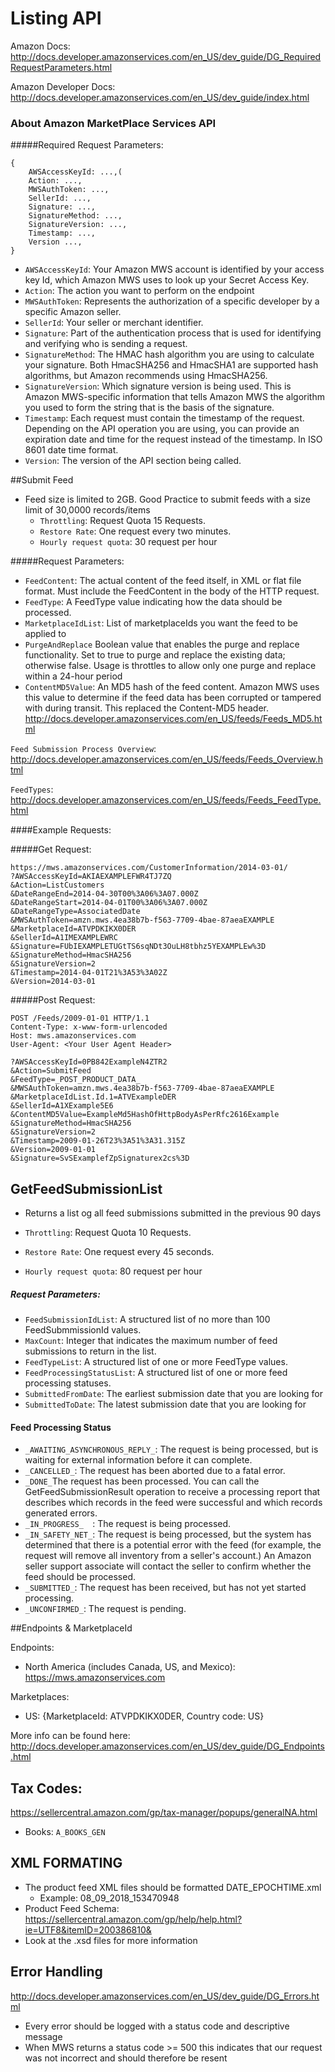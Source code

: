 # Listing API

Amazon Docs: http://docs.developer.amazonservices.com/en_US/dev_guide/DG_RequiredRequestParameters.html

Amazon Developer Docs: http://docs.developer.amazonservices.com/en_US/dev_guide/index.html

### About Amazon MarketPlace Services API

 
#####Required Request Parameters:
```
{
    AWSAccessKeyId: ...,(
    Action: ...,
    MWSAuthToken: ...,
    SellerId: ...,
    Signature: ...,
    SignatureMethod: ...,
    SignatureVersion: ...,
    Timestamp: ...,
    Version ...,
}
```

* ```AWSAccessKeyId```: Your Amazon MWS account is identified by your access key Id, which Amazon MWS uses to look up your Secret Access Key.
* ```Action```: The action you want to perform on the endpoint
* ```MWSAuthToken```: Represents the authorization of a specific developer by a specific Amazon seller.
* ```SellerId```: Your seller or merchant identifier.
* ```Signature```: Part of the authentication process that is used for identifying and verifying who is sending a request.
* ```SignatureMethod```: The HMAC hash algorithm you are using to calculate your signature. Both HmacSHA256 and HmacSHA1 are supported hash algorithms, but Amazon recommends using HmacSHA256.
* ```SignatureVersion```: Which signature version is being used. This is Amazon MWS-specific information that tells Amazon MWS the algorithm you used to form the string that is the basis of the signature.
* ```Timestamp```: Each request must contain the timestamp of the request. Depending on the API operation you are using, you can provide an expiration date and time for the request instead of the timestamp. In ISO 8601 date time format.
* ```Version```: The version of the API section being called.

##Submit Feed

 * Feed size is limited to 2GB. Good Practice to submit feeds with a size limit of 30,0000 records/items
    * ```Throttling```: Request Quota 15 Requests.
    * ```Restore Rate```: One request every two minutes.
    * ```Hourly request quota```: 30 request per hour


#####Request Parameters:

* ```FeedContent```: The actual content of the feed itself, in XML or flat file format.
Must include the FeedContent in the body of the HTTP request.
* ```FeedType```: A FeedType value indicating how the data should be processed.
* ```MarketplaceIdList```: List of marketplaceIds you want the feed to be applied to
* ```PurgeAndReplace``` Boolean value that enables the purge and replace functionality. Set to
true to purge and replace the existing data; otherwise false. Usage is throttles to allow only one purge and replace
within a 24-hour period
* ```ContentMD5Value```: An MD5 hash of the feed content. Amazon MWS uses this value to determine
if the feed data has been corrupted or tampered with during transit. This replaced the
Content-MD5 header. http://docs.developer.amazonservices.com/en_US/feeds/Feeds_MD5.html

```Feed Submission Process Overview```: http://docs.developer.amazonservices.com/en_US/feeds/Feeds_Overview.html

```FeedTypes```: http://docs.developer.amazonservices.com/en_US/feeds/Feeds_FeedType.html


####Example Requests:

#####Get Request:
```
https://mws.amazonservices.com/CustomerInformation/2014-03-01/
?AWSAccessKeyId=AKIAEXAMPLEFWR4TJ7ZQ
&Action=ListCustomers
&DateRangeEnd=2014-04-30T00%3A06%3A07.000Z
&DateRangeStart=2014-04-01T00%3A06%3A07.000Z
&DateRangeType=AssociatedDate
&MWSAuthToken=amzn.mws.4ea38b7b-f563-7709-4bae-87aeaEXAMPLE
&MarketplaceId=ATVPDKIKX0DER
&SellerId=A1IMEXAMPLEWRC
&Signature=FUbIEXAMPLETUGtTS6sqNDt3OuLH8tbhz5YEXAMPLEw%3D
&SignatureMethod=HmacSHA256
&SignatureVersion=2
&Timestamp=2014-04-01T21%3A53%3A02Z
&Version=2014-03-01
```

#####Post Request:
```
POST /Feeds/2009-01-01 HTTP/1.1
Content-Type: x-www-form-urlencoded
Host: mws.amazonservices.com
User-Agent: <Your User Agent Header>

?AWSAccessKeyId=0PB842ExampleN4ZTR2
&Action=SubmitFeed
&FeedType=_POST_PRODUCT_DATA_
&MWSAuthToken=amzn.mws.4ea38b7b-f563-7709-4bae-87aeaEXAMPLE
&MarketplaceIdList.Id.1=ATVExampleDER
&SellerId=A1XExample5E6
&ContentMD5Value=ExampleMd5HashOfHttpBodyAsPerRfc2616Example
&SignatureMethod=HmacSHA256
&SignatureVersion=2
&Timestamp=2009-01-26T23%3A51%3A31.315Z
&Version=2009-01-01
&Signature=SvSExamplefZpSignaturex2cs%3D
```

## GetFeedSubmissionList
* Returns a list og all feed submissions submitted in the previous 90 days

* ```Throttling```: Request Quota 10 Requests.
* ```Restore Rate```: One request every 45 seconds.
* ```Hourly request quota```: 80 request per hour

##### Request Parameters:

* ```FeedSubmissionIdList```: A structured list of no more than 100 FeedSubmmissionId values.
* ```MaxCount```: Integer that indicates the maximum number of feed submissions to return in the list.
* ```FeedTypeList```: A structured list of one or more FeedType values.
* ```FeedProcessingStatusList```: A structured list of one or more feed processing statuses.
* ```SubmittedFromDate```: The earliest submission date that you are looking for
* ```SubmittedToDate```: The latest submission date that you are looking for

#### Feed Processing Status
* ```_AWAITING_ASYNCHRONOUS_REPLY_```: The request is being processed, but is waiting for external
 information before it can complete.
* ```_CANCELLED_```: The request has been aborted due to a fatal error.
* ```_DONE_```The request has been processed. You can call the GetFeedSubmissionResult operation
to receive a processing report that describes which records in the feed were successful and which
records generated errors.
* ```_IN_PROGRESS_	```: The request is being processed.
* ```_IN_SAFETY_NET_```: The request is being processed, but the system has determined that
there is a potential error with the feed (for example, the request will remove all inventory
from a seller's account.) An Amazon seller support associate will contact the seller
to confirm whether the feed should be processed.
* ```_SUBMITTED_```: The request has been received, but has not yet started processing.
* ```_UNCONFIRMED_```: The request is pending.

##Endpoints & MarketplaceId

Endpoints: 
* North America (includes Canada, US, and Mexico): https://mws.amazonservices.com

Marketplaces:

* US: {MarketplaceId: ATVPDKIKX0DER, Country code: US}

More info can be found here: http://docs.developer.amazonservices.com/en_US/dev_guide/DG_Endpoints.html

## Tax Codes:
https://sellercentral.amazon.com/gp/tax-manager/popups/generalNA.html

* Books: ```A_BOOKS_GEN```

## XML FORMATING

* The product feed XML files should be formatted DATE_EPOCHTIME.xml
    * Example: 08_09_2018_153470948
* Product Feed Schema:  https://sellercentral.amazon.com/gp/help/help.html?ie=UTF8&itemID=200386810&
* Look at the .xsd files for more information


## Error Handling

http://docs.developer.amazonservices.com/en_US/dev_guide/DG_Errors.html

* Every error should be logged with a status code and descriptive message
* When MWS returns a status code >= 500 this indicates that our request was not incorrect and should therefore be resent
